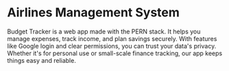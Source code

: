 # Airlines Management System
Budget Tracker is a web app made with the PERN stack. It helps you manage expenses, track income, and plan savings securely. With features like Google login and clear permissions, you can trust your data's privacy. Whether it's for personal use or small-scale finance tracking, our app keeps things easy and reliable.
